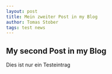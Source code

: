 ```yaml
---
layout: post
title: Mein zweiter Post in my Blog
author: Tomas Stober
tags: test news
---
```




## My second Post in my Blog

Dies ist nur ein Testeintrag

